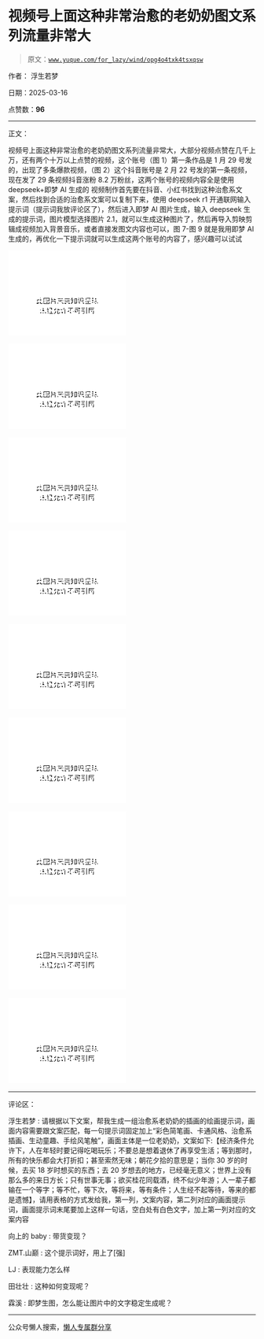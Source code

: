 # 视频号上面这种非常治愈的老奶奶图文系列流量非常大

> 原文：[`www.yuque.com/for_lazy/wind/opg4o4txk4tsxqsw`](https://www.yuque.com/for_lazy/wind/opg4o4txk4tsxqsw)

作者： 浮生若梦

日期：2025-03-16

点赞数：**96**

* * *

正文：

视频号上面这种非常治愈的老奶奶图文系列流量非常大，大部分视频点赞在几千上万，还有两个十万以上点赞的视频，这个账号（图 1）第一条作品是 1 月 29 号发的，出现了多条爆款视频，（图 2）这个抖音账号是 2 月 22 号发的第一条视频，现在发了 29 条视频抖音涨粉 8.2 万粉丝，这两个账号的视频内容全是使用 deepseek+即梦 AI 生成的
视频制作首先要在抖音、小红书找到这种治愈系文案，然后找到合适的治愈系文案可以复制下来，使用 deepseek
r1 开通联网输入提示词（提示词我放评论区了），然后进入即梦 AI 图片生成，输入 deepseek 生成的提示词，图片模型选择图片 2.1，就可以生成这种图片了，然后再导入剪映剪辑成视频加入背景音乐，或者直接发图文内容也可以，图 7-图 9 就是我用即梦 AI 生成的，再优化一下提示词就可以生成这两个账号的内容了，感兴趣可以试试

![](img/6679b434964a34d29da13435ea6a7c61.png "None")

![](img/4b8721a9b1d8685f39ef4d4a33340e9c.png "None")

![](img/8ebfb9a2e0a8506b145fb9bfad2a5590.png "None")

![](img/d3376a03f9b1bc1f0f9b120fefb0a241.png "None")

![](img/355c02b044f5de61c91958e40f8eb4f5.png "None")

![](img/f05e08b9e3bedb2c2f74246a17feb344.png "None")

![](img/458a456ba88f58b1787f67ec37f11b83.png "None")

![](img/f6bf2b367fc1625e6000e39778917842.png "None")

![](img/c56726ac8de4c46455f6cc88586975f0.png "None")

* * *

评论区：

浮生若梦 : 请根据以下文案，帮我生成一组治愈系老奶奶的插画的绘画提示词，画面内容需要跟文案匹配，每一句提示词固定加上“彩色简笔画、卡通风格、治愈系插画、生动童趣、手绘风笔触”，画面主体是一位老奶奶，文案如下:【经济条件允许下，人在年轻时要记得吃喝玩乐；不要总是想着退休了再享受生活；等到那时，所有的快乐都会大打折扣；甚至索然无味；朝花夕拾的意思是；当你 30 岁的时候，去买 18 岁时想买的东西；去 20 岁想去的地方，已经毫无意义；世界上没有那么多的来日方长；只有世事无事；欲买桂花同载酒，终不似少年游；人一辈子都输在一个等字；等不忙，等下次，等将来，等有条件；人生经不起等待，等来的都是遗憾】，请用表格的方式发给我，第一列，文案内容，第二列对应的画面提示词，画面提示词末尾要加上这样一句话，空白处有白色文字，加上第一列对应的文案内容

向上的 baby : 带货变现？

ZMT.山巅 : 这个提示词好，用上了[强]

LJ : 表现能力怎么样

田壮壮 : 这种如何变现呢？

霖溪 : 即梦生图，怎么能让图片中的文字稳定生成呢？

* * *

公众号懒人搜索，[懒人专属群分享](https://lazybook.fun/#/blog/group)